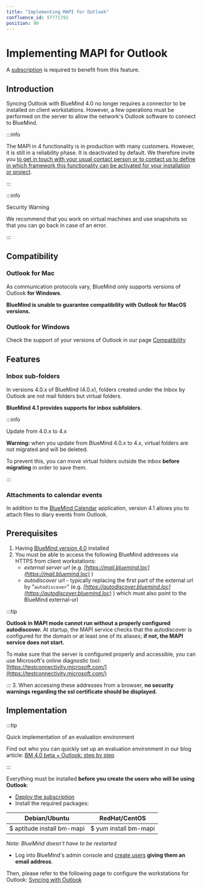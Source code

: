 ```yaml
---
title: "Implementing MAPI for Outlook"
confluence_id: 57771792
position: 90
---
```

# Implementing MAPI for Outlook

A [subscription](./La_souscription_BlueMind.md) is required to benefit from this feature.

## Introduction

Syncing Outlook with BlueMind 4.0 no longer requires a connector to be installed on client workstations. However, a few operations must be performed on the server to allow the network's Outlook software to connect to BlueMind.


:::info

The MAPI in 4 functionality is in production with many customers. However, it is still in a reliability phase. It is deactivated by default. We therefore invite you [to get in touch with your usual contact person or to contact us to define in which framework this functionality can be activated for your installation or project](https://content.bluemind.net/decouvrez-bluemind-4-0).

:::


:::info

Security Warning

We recommend that you work on virtual machines and use snapshots so that you can go back in case of an error.

:::

## Compatibility

### Outlook for Mac

As communication protocols vary, BlueMind only supports versions of Outlook **for Windows**.

**BlueMind is unable to guarantee compatibility with Outlook for MacOS versions.**

### Outlook for Windows

Check the support of your versions of Outlook in our page [Compatibility](../FAQ_Foire_aux_questions_/Compatibilite.md)

## Features

### Inbox sub-folders

In versions 4.0.x of BlueMind (4.0.x), folders created under the Inbox by Outlook are not mail folders but virtual folders.

**BlueMind 4.1 provides supports for inbox subfolders**.


:::info

Update from 4.0.x to 4.x

**Warning:** when you update from BlueMind 4.0.x to 4.x, virtual folders are not migrated and will be deleted.

To prevent this, you can move virtual folders outside the inbox **before migrating** in order to save them.

:::

### Attachments to calendar events

In addition to the [BlueMind Calendar](../Guide_de_l_utilisateur/L_agenda/Créer_un_évènement.md) application, version 4.1 allows you to attach files to diary events from Outlook.

## Prerequisites

1. Having [BlueMind version 4.0](https://download.bluemind.net/bm-download/4.0) installed
2. You must be able to access the following BlueMind addresses via HTTPS from client workstations:
    - *external server url* (e.g. *[https://mail.bluemind.loc](https://mail.bluemind.loc)* )
    - *autodiscover* url - typically replacing the first part of the external url by "`autodiscover`" (e.g. *[https://autodiscover.bluemind.loc](https://autodiscover.bluemind.loc)* ) which must also point to the BlueMind external-url


:::tip

**Outlook in MAPI mode cannot run without a properly configured autodiscover.** At startup, the MAPI service checks that the autodiscover is configured for the domain or at least one of its aliases; **if not, the MAPI service does not start.**

To make sure that the server is configured properly and accessible, you can use Microsoft's online diagnostic tool: [https://testconnectivity.microsoft.com/](https://testconnectivity.microsoft.com/)

:::
3. When accessing these addresses from a browser, **no security warnings regarding the ssl certificate should be displayed.**


## Implementation


:::tip

Quick implementation of an evaluation environment

Find out who you can quickly set up an evaluation environment in our blog article: [BM 4.0 beta + Outlook: step by step](https://blog.bluemind.net/en/bm-4-0-beta-outlook-step-by-step/)

:::

Everything must be installed **before you create the users who will be using Outlook**:

- [Deploy the subscription](/Guide_d_installation/Mise_en_œuvre_de_la_souscription/)
- Install the required packages:

| Debian/Ubuntu | RedHat/CentOS |
| -- | -- |
| $ aptitude install bm-mapi | $ yum install bm-mapi |


*Note: BlueMind doesn't have to be restarted*

- Log into BlueMind's admin console and [create users](/Guide_de_l_administrateur/Gestion_des_entites/Utilisateurs/) **giving them an email address**.


Then, please refer to the following page to configure the workstations for Outlook: [Syncing with Outlook](/Guide_de_l_utilisateur/Configuration_des_clients_lourds/Synchronisation_avec_Outlook/)


